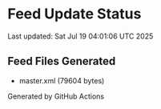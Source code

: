 # Feed Update Status
Last updated: Sat Jul 19 04:01:06 UTC 2025

## Feed Files Generated
- master.xml (79604 bytes)

Generated by GitHub Actions

